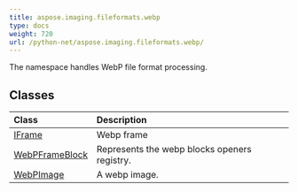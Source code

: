 ```yaml
---
title: aspose.imaging.fileformats.webp
type: docs
weight: 720
url: /python-net/aspose.imaging.fileformats.webp/
---
```



The namespace handles WebP file format processing.

## **Classes**
|**Class**|**Description**|
| :- | :- |
|[IFrame](/imaging/python-net/aspose.imaging.fileformats.webp/iframe/)|Webp frame|
|[WebPFrameBlock](/imaging/python-net/aspose.imaging.fileformats.webp/webpframeblock/)|Represents the webp blocks openers registry.|
|[WebPImage](/imaging/python-net/aspose.imaging.fileformats.webp/webpimage/)|A webp image.|
